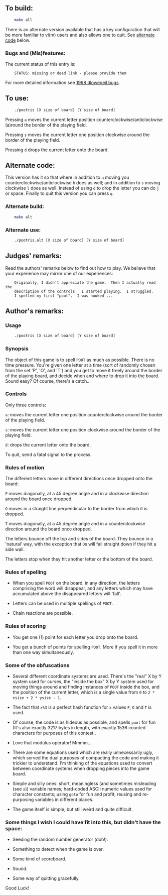 ## To build:

```sh
    make all
```

There is an alternate version available that has a key configuration that will
be more familiar to vi(m) users and also allows one to quit. See [alternate
code](#alternate-code) below.


### Bugs and (Mis)features:

The current status of this entry is:

```
    STATUS: missing or dead link - please provide them
```

For more detailed information see [1998 dloweneil bugs](../../bugs.html#1998_dloweneil).


## To use:

```sh
    ./pootris [X size of board] [Y size of board]
```

Pressing `a` moves the current letter position counterclockwise/anticlockwise
(a)round the border of the playing field.

Pressing `s` moves the current letter one position clockwise around the border
of the playing field.

Pressing `d` drops the current letter onto the board.


## Alternate code:

This version has it so that where in addition to `a` moving you
counterclockwise/anticlockwise `h` does as well; and in addition to `s` moving
clockwise `l` does as well. Instead of using `d` to drop the letter you can do
`j` or space. Finally to quit this version you can press `q`.


### Alternate build:

```sh
    make alt
```


### Alternate use:

```sh
    ./pootris.alt [X size of board] [Y size of board]
```


## Judges' remarks:

Read the authors' remarks below to find out how to play.  We believe that your
experience may mirror one of our experiences:

```
    Originally, I didn't appreciate the game.  Then I actually read the
    description of the controls.  I started playing.  I struggled.
    I spelled my first "poot".  I was hooked ...
```


## Author's remarks:

### Usage

```sh
    ./pootris [X size of board] [Y size of board]
```

### Synopsis

The object of this game is to spell `POOT` as much as possible.  There
is no time pressure.  You're given one letter at a time (sort of randomly
chosen from the set 'P', 'O', and 'T') and you get to move it freely
around the border of the playing board, and decide when and where to drop
it into the board.  Sound easy?  Of course, there's a catch...


### Controls

Only three controls:

`a`: moves the current letter one position counterclockwise around
     the border of the playing field.

`s`: moves the current letter one position clockwise around the border
     of the playing field.

`d`: drops the current letter onto the board.

To quit, send a fatal signal to the process.


### Rules of motion

The different letters move in different directions once dropped onto the board:

`P` moves diagonally, at a 45 degree angle and in a clockwise direction around
the board once dropped.

`O` moves in a straight line perpendicular to the border from which it is
dropped.

`T` moves diagonally, at a 45 degree angle and in a counterclockwise direction
around the board once dropped.

The letters bounce off the top and sides of the board.  They bounce in a
'natural' way, with the exception that `O`s will fall straight down if they hit
a side wall.

The letters stop when they hit another letter or the bottom of the board.


### Rules of spelling

- When you spell `POOT` on the board, in any direction, the letters comprising
the word will disappear, and any letters which may have accumulated above the
disappeared letters will 'fall'.

- Letters can be used in multiple spellings of `POOT`.

- Chain reactions are possible.


### Rules of scoring

- You get one (1) point for each letter you drop onto the board.

- You get a bunch of points for spelling `POOT`.  More if you spell it in more
than one way simultaneously.


### Some of the obfuscations

- Several different coordinate systems are used.  There's the "real" X by Y
system used for curses, the "inside the box" X by Y system used for moving
things around and finding instances of `POOT` inside the box, and the position
of the current letter, which is a single value from `0` to
`2 * xsize + 2 * ysize - 1`.

- The fact that `x%3` is a perfect hash function for `x` values `P`, `O` and `T`
is used.

- Of course, the code is as hideous as possible, and spells `poot` for fun (It's
also exactly 3217 bytes in length, with exactly 1536 counted characters for
purposes of this contest..

- Love that modulus operator!  Mmmm...

- There are some equations used which are really unnecessarily ugly, which
served the dual purposes of compacting the code and making it trickier to
understand.  I'm thinking of the equations used to convert between coordinate
systems when dropping pieces into the game board.

- Simple and silly ones: short, meaningless (and sometimes misleading (see `x`))
variable names; hard-coded ASCII numeric values used for character constants;
using `goto` for fun and profit; reusing and re-purposing variables in different
places.

- The game itself is simple, but still weird and quite difficult.


### Some things I wish I could have fit into this, but didn't have the space:

- Seeding the random number generator (doh!).

- Something to detect when the game is over.

- Some kind of scoreboard.

- Sound.

- Some way of quitting gracefully.

Good Luck!


<!--

    Copyright © 1984-2024 by Landon Curt Noll. All Rights Reserved.

    You are free to share and adapt this file under the terms of this license:

	Creative Commons Attribution-ShareAlike 4.0 International (CC BY-SA 4.0)

    For more information, see:

	https://creativecommons.org/licenses/by-sa/4.0/

-->
